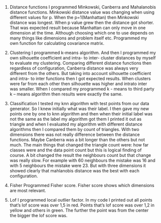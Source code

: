 1. Distance functions
I programmed Minkowski, Canberra and Mahalanobis distance functions. Minkowski distance
value was changing when using different values for p. When the p=1(Manhattan) then Minkowski
distance was longest. When p value grew then the distance got shorter. That was expected result
because Manhattan can only move in one dimension at the time. Although choosing which one
to use depends on many things like dimensions and problem itself etc. Programmed my own
function for calculating covariance matrix.

2. Clustering
I programmed k-means algorithm. And then I programmed my own silhouette coefficient and
intra- to inter- cluster distances by myself to evaluate my clustering. Comparing different distance
functions then regardless of configuration, Canberra distance was always very different from the
others. But taking into account silhouette coefficient and intra- to inter functions then I got
expected results. When clusters were far from each other then silhouette was higher and intrato inter was smaller.
When I compared my programmed k - means to third party k – means algorithm then results
were exactly the same. 

3. Classification
I tested my knn algorithm with test points from our data generator. So I knew initially what was
their label. I then gave my new points one by one to knn algorithm and then when their initial
label was not the same as the label my algorithm got them I printed it out as triangle and when I
evaluated my algorithm with different distance algorithms then I compared them by count of
triangles.
With two dimensions there was not really difference between the distance functions. Maybe
Canberra was a bit longer than the others but not much. The main things that changed the
triangle count were: how far classes were and the data point count but this is logical finding of
course. A bit changed the result the neighbours count but that change was really slow. For
example with 60 neighbours the mistake was 16 and with 5 neighbours the mistake were 23.
But with three dimensions it showed clearly that mahlanobis distance was the best with each
configuration. 

4. Fisher
Programmed Fisher score. Fisher score shows which dimensions are most relevant.

5. Lof
I programmed local outlier factor.
In my code I printed out all points that’s lof score was over 1,5 in red. Points that’s lof score was
over 1,2 in yellow and others in green. The further the point was from the center the bigger the
lof score was.